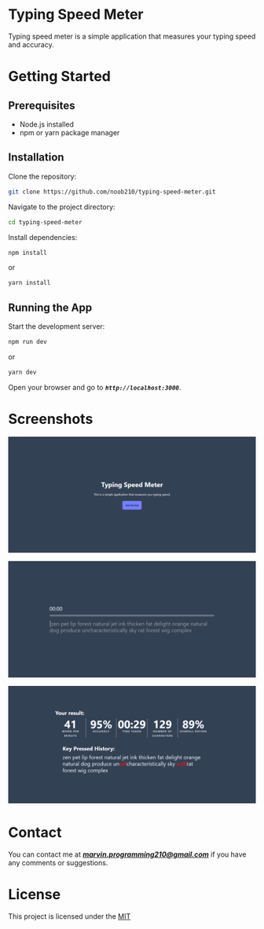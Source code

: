 # Typing Speed Meter

Typing speed meter is a simple application that measures your typing speed and accuracy.

# Getting Started

## Prerequisites
* Node.js installed
* npm or yarn package manager

## Installation
Clone the repository:
```bash
git clone https://github.com/noob210/typing-speed-meter.git
```

Navigate to the project directory:
```bash
cd typing-speed-meter
```

Install dependencies:
```bash
npm install
```
or

```bash
yarn install
```

## Running the App
Start the development server:

```bash
npm run dev
```
or

```bash
yarn dev
```
Open your browser and go to ***`http://localhost:3000`***.

# Screenshots

![index](https://github.com/noob210/typing-speed-meter/blob/main/screenshots/index.png?raw=true)

![typing test](https://github.com/noob210/typing-speed-meter/blob/main/screenshots/typing_test.png?raw=true)

![result](https://github.com/noob210/typing-speed-meter/blob/main/screenshots/result.png?raw=true)


# Contact
You can contact me at ***marvin.programming210@gmail.com*** if you have any comments or suggestions.

# License

This project is licensed under the [MIT](https://choosealicense.com/licenses/mit/)

